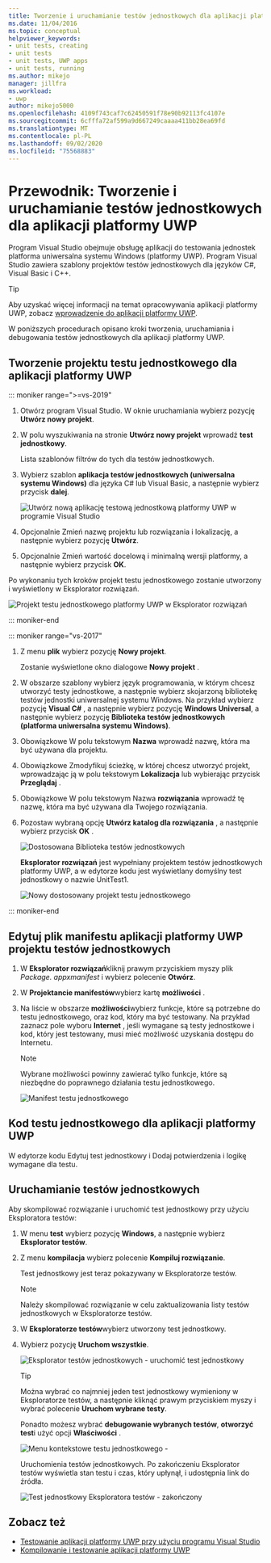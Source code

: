 ```yaml
---
title: Tworzenie i uruchamianie testów jednostkowych dla aplikacji platformy UWP
ms.date: 11/04/2016
ms.topic: conceptual
helpviewer_keywords:
- unit tests, creating
- unit tests
- unit tests, UWP apps
- unit tests, running
ms.author: mikejo
manager: jillfra
ms.workload:
- uwp
author: mikejo5000
ms.openlocfilehash: 4109f743caf7c62450591f78e90b92113fc4107e
ms.sourcegitcommit: 6cfffa72af599a9d667249caaaa411bb28ea69fd
ms.translationtype: MT
ms.contentlocale: pl-PL
ms.lasthandoff: 09/02/2020
ms.locfileid: "75568883"
---
```

# <a name="walkthrough-create-and-run-unit-tests-for-uwp-apps"></a>Przewodnik: Tworzenie i uruchamianie testów jednostkowych dla aplikacji platformy UWP

Program Visual Studio obejmuje obsługę aplikacji do testowania jednostek platforma uniwersalna systemu Windows (platformy UWP). Program Visual Studio zawiera szablony projektów testów jednostkowych dla języków C#, Visual Basic i C++.

> [!TIP]
> Aby uzyskać więcej informacji na temat opracowywania aplikacji platformy UWP, zobacz [wprowadzenie do aplikacji platformy UWP](/windows/uwp/get-started/).

W poniższych procedurach opisano kroki tworzenia, uruchamiania i debugowania testów jednostkowych dla aplikacji platformy UWP.

## <a name="create-a-unit-test-project-for-a-uwp-app"></a>Tworzenie projektu testu jednostkowego dla aplikacji platformy UWP

::: moniker range=">=vs-2019"

1. Otwórz program Visual Studio. W oknie uruchamiania wybierz pozycję **Utwórz nowy projekt**.

2. W polu wyszukiwania na stronie **Utwórz nowy projekt** wprowadź **test jednostkowy**.

   Lista szablonów filtrów do tych dla testów jednostkowych.

3. Wybierz szablon **aplikacja testów jednostkowych (uniwersalna systemu Windows)** dla języka C# lub Visual Basic, a następnie wybierz przycisk **dalej**.

   ![Utwórz nową aplikację testową jednostkową platformy UWP w programie Visual Studio](media/vs-2019/new-uwp-unit-test-app.png)

4. Opcjonalnie Zmień nazwę projektu lub rozwiązania i lokalizację, a następnie wybierz pozycję **Utwórz**.

5. Opcjonalnie Zmień wartość docelową i minimalną wersji platformy, a następnie wybierz przycisk **OK**.

Po wykonaniu tych kroków projekt testu jednostkowego zostanie utworzony i wyświetlony w Eksplorator rozwiązań.

![Projekt testu jednostkowego platformy UWP w Eksplorator rozwiązań](media/vs-2019/uwp-unit-test-project-solution-explorer.png)

::: moniker-end

::: moniker range="vs-2017"

1. Z menu **plik** wybierz pozycję **Nowy projekt**.

   Zostanie wyświetlone okno dialogowe **Nowy projekt** .

2. W obszarze szablony wybierz język programowania, w którym chcesz utworzyć testy jednostkowe, a następnie wybierz skojarzoną bibliotekę testów jednostki uniwersalnej systemu Windows. Na przykład wybierz pozycję **Visual C#** , a następnie wybierz pozycję **Windows Universal**, a następnie wybierz pozycję **Biblioteka testów jednostkowych (platforma uniwersalna systemu Windows)**.

3. Obowiązkowe W polu tekstowym **Nazwa** wprowadź nazwę, która ma być używana dla projektu.

4. Obowiązkowe Zmodyfikuj ścieżkę, w której chcesz utworzyć projekt, wprowadzając ją w polu tekstowym **Lokalizacja** lub wybierając przycisk **Przeglądaj** .

5. Obowiązkowe W polu tekstowym Nazwa **rozwiązania** wprowadź tę nazwę, która ma być używana dla Twojego rozwiązania.

6. Pozostaw wybraną opcję **Utwórz katalog dla rozwiązania** , a następnie wybierz przycisk **OK** .

   ![Dostosowana Biblioteka testów jednostkowych](../test/media/unit_test_win8_1.png)

   **Eksplorator rozwiązań** jest wypełniany projektem testów jednostkowych platformy UWP, a w edytorze kodu jest wyświetlany domyślny test jednostkowy o nazwie UnitTest1.

   ![Nowy dostosowany projekt testu jednostkowego](../test/media/unit_test_win8_unittestexplorer_newprojectcreated.png)

::: moniker-end

## <a name="edit-the-unit-test-projects-uwp-application-manifest-file"></a>Edytuj plik manifestu aplikacji platformy UWP projektu testów jednostkowych

1. W **Eksplorator rozwiązań**kliknij prawym przyciskiem myszy plik *Package. appxmanifest* i wybierz polecenie **Otwórz**.

2. W **Projektancie manifestów**wybierz kartę **możliwości** .

3. Na liście w obszarze **możliwości**wybierz funkcje, które są potrzebne do testu jednostkowego, oraz kod, który ma być testowany. Na przykład zaznacz pole wyboru **Internet** , jeśli wymagane są testy jednostkowe i kod, który jest testowany, musi mieć możliwość uzyskania dostępu do Internetu.

   > [!NOTE]
   > Wybrane możliwości powinny zawierać tylko funkcje, które są niezbędne do poprawnego działania testu jednostkowego.

   ![Manifest testu jednostkowego](../test/media/unit_test_win8_.png)

## <a name="code-the-unit-test-for-a-uwp-app"></a>Kod testu jednostkowego dla aplikacji platformy UWP

W edytorze kodu Edytuj test jednostkowy i Dodaj potwierdzenia i logikę wymagane dla testu.

## <a name="run-unit-tests"></a>Uruchamianie testów jednostkowych

Aby skompilować rozwiązanie i uruchomić test jednostkowy przy użyciu Eksploratora testów:

1. W menu **test** wybierz pozycję **Windows**, a następnie wybierz **Eksplorator testów**.

2. Z menu **kompilacja** wybierz polecenie **Kompiluj rozwiązanie**.

   Test jednostkowy jest teraz pokazywany w Eksploratorze testów.

   > [!NOTE]
   > Należy skompilować rozwiązanie w celu zaktualizowania listy testów jednostkowych w Eksploratorze testów.

3. W **Eksploratorze testów**wybierz utworzony test jednostkowy.

4. Wybierz pozycję **Uruchom wszystkie**.

   ![Eksplorator testów jednostkowych &#45; uruchomić test jednostkowy](../test/media/unit_test_win8_unittestexplorer_contextmenurun.png)

   > [!TIP]
   > Można wybrać co najmniej jeden test jednostkowy wymieniony w Eksploratorze testów, a następnie kliknąć prawym przyciskiem myszy i wybrać polecenie **Uruchom wybrane testy**.
   >
   > Ponadto możesz wybrać **debugowanie wybranych testów**, **otworzyć test**i użyć opcji **Właściwości** .
   >
   > ![Menu kontekstowe testu jednostkowego &#45;](../test/media/unit_test_win8_unittestexplorer_contextmenu.png)

   Uruchomienia testów jednostkowych. Po zakończeniu Eksplorator testów wyświetla stan testu i czas, który upłynął, i udostępnia link do źródła.

   ![Test jednostkowy Eksploratora testów &#45; zakończony](../test/media/unit_test_win8_unittestexplorer_done.png)

## <a name="see-also"></a>Zobacz też

- [Testowanie aplikacji platformy UWP przy użyciu programu Visual Studio](../test/unit-test-your-code.md)
- [Kompilowanie i testowanie aplikacji platformy UWP](/azure/devops/pipelines/apps/windows/universal?tabs=vsts)
